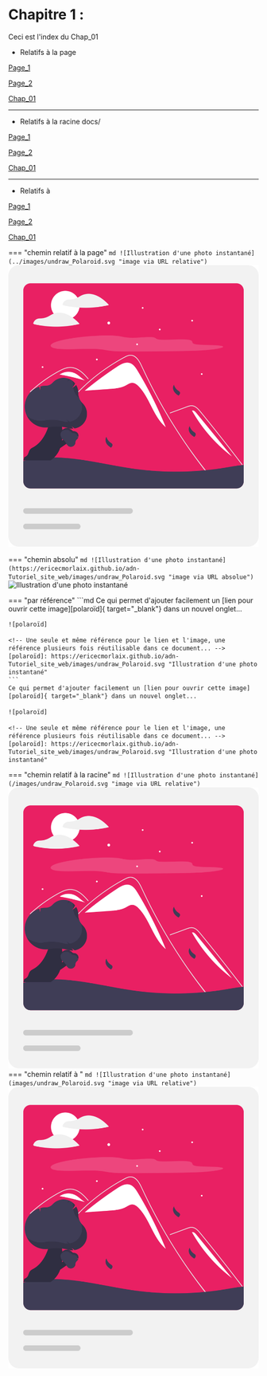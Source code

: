 # Chapitre 1 :

Ceci est l'index du Chap_01


- Relatifs à la page

[Page_1](./Page_1)

[Page_2](./Page_2)

[Chap_01](./)

***
- Relatifs à la racine docs/

[Page_1](/Chap_01/Page_1)

[Page_2](/Chap_01/Page_2)

[Chap_01](/Chap_01)

***
- Relatifs à 

[Page_1](Chap_01/Page_1)

[Page_2](Chap_01/Page_2)

[Chap_01](Chap_01)

=== "chemin relatif à la page"
    ```md
    ![Illustration d'une photo instantané](../images/undraw_Polaroid.svg "image via URL relative")
    ```
    ![Illustration d'une photo instantané](../images/undraw_Polaroid.svg "image via URL relative")

=== "chemin absolu"
    ```md
    ![Illustration d'une photo instantané](https://ericecmorlaix.github.io/adn-Tutoriel_site_web/images/undraw_Polaroid.svg "image via URL absolue")
    ```
    ![Illustration d'une photo instantané](https://ericecmorlaix.github.io/adn-Tutoriel_site_web/images/undraw_Polaroid.svg "image via URL absolue")

=== "par référence"
    ```md
    Ce qui permet d'ajouter facilement un [lien pour ouvrir cette image][polaroïd]{ target="_blank"} dans un nouvel onglet...
    
    ![polaroïd]

    <!-- Une seule et même référence pour le lien et l'image, une référence plusieurs fois réutilisable dans ce document... -->
    [polaroïd]: https://ericecmorlaix.github.io/adn-Tutoriel_site_web/images/undraw_Polaroid.svg "Illustration d'une photo instantané"
    ```
    Ce qui permet d'ajouter facilement un [lien pour ouvrir cette image][polaroïd]{ target="_blank"} dans un nouvel onglet...
    
    ![polaroïd]
    
    <!-- Une seule et même référence pour le lien et l'image, une référence plusieurs fois réutilisable dans ce document... -->
    [polaroïd]: https://ericecmorlaix.github.io/adn-Tutoriel_site_web/images/undraw_Polaroid.svg "Illustration d'une photo instantané"

=== "chemin relatif à la racine"
    ```md
    ![Illustration d'une photo instantané](/images/undraw_Polaroid.svg "image via URL relative")
    ```
    ![Illustration d'une photo instantané](/images/undraw_Polaroid.svg "image via URL relative")
=== "chemin relatif à "
    ```md
    ![Illustration d'une photo instantané](images/undraw_Polaroid.svg "image via URL relative")
    ```
    ![Illustration d'une photo instantané](images/undraw_Polaroid.svg "image via URL relative")


